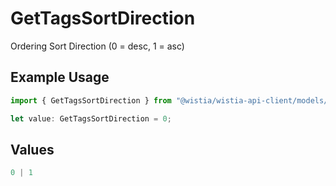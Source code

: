 # GetTagsSortDirection

Ordering Sort Direction (0 = desc, 1 = asc)

## Example Usage

```typescript
import { GetTagsSortDirection } from "@wistia/wistia-api-client/models/operations";

let value: GetTagsSortDirection = 0;
```

## Values

```typescript
0 | 1
```